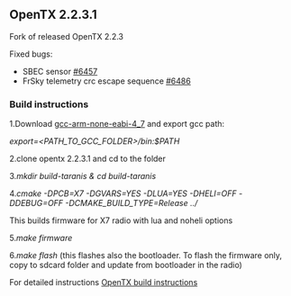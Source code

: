 ## OpenTX 2.2.3.1

Fork of released OpenTX 2.2.3

Fixed bugs:

- SBEC sensor [#6457](https://github.com/opentx/opentx/issues/6457)
- FrSky telemetry crc escape sequence [#6486](https://github.com/opentx/opentx/issues/6486)

### Build instructions

1.Download [gcc-arm-none-eabi-4_7](https://launchpad.net/gcc-arm-embedded/4.7/4.7-2013-q3-update) and export gcc path:

*export=<PATH_TO_GCC_FOLDER>/bin:$PATH*

2.clone opentx 2.2.3.1 and cd to the folder

3.*mkdir build-taranis & cd build-taranis*

4.*cmake -DPCB=X7 -DGVARS=YES -DLUA=YES -DHELI=OFF -DDEBUG=OFF -DCMAKE_BUILD_TYPE=Release ../*

This builds firmware for X7 radio with lua and noheli options

5.*make firmware*

6.*make flash* (this flashes also the bootloader. To flash the firmware only, copy to sdcard folder and update from bootloader in the radio)

For detailed instructions [OpenTX build instructions](https://github.com/opentx/opentx/wiki/OpenTX-2.2-Linux-Build-Instructions)
